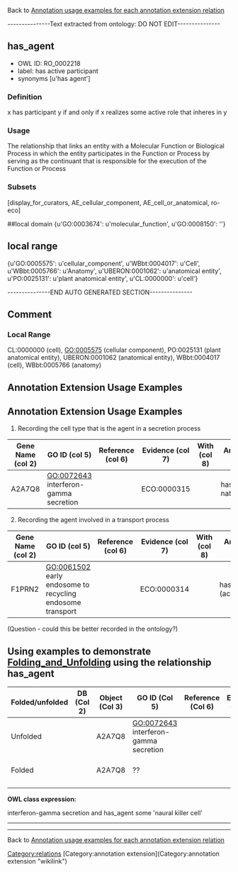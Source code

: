 Back to [Annotation usage examples for each annotation extension relation](http://wiki.geneontology.org/index.php/Annotation_usage_examples_for_each_annotation_extension_relation)

---------------Text extracted from ontology: DO NOT EDIT---------------

## has_agent
* OWL ID: RO_0002218
* label: has active participant
* synonyms
[u'has agent']

### Definition
x has participant y if and only if x realizes some active role that inheres in y

### Usage
The relationship that links an entity with a Molecular Function or Biological Process in which the entity participates in the Function or Process by serving as the continuant that is responsible for the execution of the Function or Process

### Subsets
[display_for_curators, AE_cellular_component, AE_cell_or_anatomical, ro-eco]

##local domain
{u'GO:0003674': u'molecular_function', u'GO:0008150': ''}

## local range
{u'GO:0005575': u'cellular_component', u'WBbt:0004017': u'Cell', u'WBbt:0005766': u'Anatomy', u'UBERON:0001062': u'anatomical entity', u'PO:0025131': u'plant anatomical entity', u'CL:0000000': u'cell'}

---------------END AUTO GENERATED SECTION---------------




Comment
-------

### Local Range

CL:0000000 (cell), <GO:0005575> (cellular component), PO:0025131 (plant anatomical entity), UBERON:0001062 (anatomical entity), WBbt:0004017 (cell), WBbt:0005766 (anatomy)

Annotation Extension Usage Examples
-----------------------------------

Annotation Extension Usage Examples
-----------------------------------

1. Recording the cell type that is the agent in a secretion process

| Gene Name (col 2) | GO ID (col 5)                           | Reference (col 6) | Evidence (col 7) | With (col 8) | Annotation Extension (col 16)              |
|-------------------|-----------------------------------------|-------------------|------------------|--------------|--------------------------------------------|
| A2A7Q8            | <GO:0072643> interferon-gamma secretion |                   | ECO:0000315      |              | has\_agent(CL:0000623 natural killer cell) |

2. Recording the agent involved in a transport process

| Gene Name (col 2) | GO ID (col 5)                                               | Reference (col 6) | Evidence (col 7) | With (col 8) | Annotation Extension (col 16)            |
|-------------------|-------------------------------------------------------------|-------------------|------------------|--------------|------------------------------------------|
| F1PRN2            | <GO:0061502> early endosome to recycling endosome transport |                   | ECO:0000314      |              | has\_agent(GO:0005884; (actin filament)) |

(Question - could this be better recorded in the ontology?)

Using examples to demonstrate [Folding\_and\_Unfolding](Folding_and_Unfolding "wikilink") using the relationship has\_agent
---------------------------------------------------------------------------------------------------------------------------

| Folded/unfolded | DB (Col 2) | Object (Col 3) | GO ID (Col 5)                           | Reference (Col 6) | Extension (Col 16) | Parent terms for new folded GO term                        |
|-----------------|------------|----------------|-----------------------------------------|-------------------|--------------------|------------------------------------------------------------|
| Unfolded        |            | A2A7Q8         | <GO:0072643> interferon-gamma secretion |                   |                    | has\_agent(CL:0000623 natural killer cell)                 |
| Folded          |            | A2A7Q8         | ??                                      |                   |                    | is\_a <GO:0002370> natural killer cell cytokine production |
||

**OWL class expression:**

interferon-gamma secretion and has\_agent some 'naural killer cell'

------------------------------------------------------------------------

------------------------------------------------------------------------

Back to [Annotation usage examples for each annotation extension relation](http://wiki.geneontology.org/index.php/Annotation_usage_examples_for_each_annotation_extension_relation)

<Category:relations> [Category:annotation extension](Category:annotation extension "wikilink")
